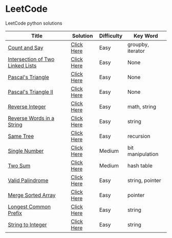 LeetCode
========

LeetCode python solutions

| Title | Solution | Difficulty | Key Word |
| ----- | -------- | ---------- | -------- |
| [Count and Say](https://oj.leetcode.com/problems/count-and-say/) | [Click Here](./src/countAndSay/countAndSay.py) | Easy | groupby, iterator |
| [Intersection of Two Linked Lists](https://oj.leetcode.com/problems/intersection-of-two-linked-lists/) | [Click Here](./src/intersectionOfTwoLinkedLists/intersectionOfTwoLinkedLists.py) | Easy | None |
| [Pascal's Triangle](https://oj.leetcode.com/problems/pascals-triangle/) | [Click Here](./src/pascalsTriangle/pascalsTriangle.py) | Easy | None |
| [Pascal's Triangle II](https://oj.leetcode.com/problems/pascals-triangle-ii/) | [Click Here](./src/pascalsTriangleII/pascalsTriangleII.py) | Easy | None |
| [Reverse Integer](https://oj.leetcode.com/problems/reverse-integer/) | [Click Here](./src/reverseInteger/reverseInteger.py) | Easy | math, string |
| [Reverse Words in a String](https://oj.leetcode.com/problems/reverse-words-in-a-string/) | [Click Here](./src/reverseWordsInString/reverseWordsInString.py) | Easy | string |
| [Same Tree](https://oj.leetcode.com/problems/same-tree/) | [Click Here](./src/sameTree/sameTree.py) | Easy | recursion |
| [Single Number](https://oj.leetcode.com/problems/single-number/) | [Click Here](./src/singleNumber/singleNumber.py) | Medium | bit manipulation |
| [Two Sum](https://oj.leetcode.com/problems/two-sum/) | [Click Here](./src/twoSum/twoSum.py) | Medium | hash table |
| [Valid Palindrome](https://oj.leetcode.com/problems/valid-palindrome/) | [Click Here](./src/validPalindrome/validPalindrome.py) | Easy | string, pointer |
| [Merge Sorted Array](https://oj.leetcode.com/problems/merge-sorted-array/) | [Click Here](./src/mergeSortedArray/mergeSortedArray.py) | Easy | pointer |
| [Longest Common Prefix](https://oj.leetcode.com/problems/longest-common-prefix/) | [Click Here](./src/longestCommonPrefix/longestCommonPrefix.py) | Easy | string |
| [String to Integer](https://oj.leetcode.com/problems/string-to-integer-atoi/) | [Click Here](./src/stringToInteger/stringToInteger.py) | Easy | string |